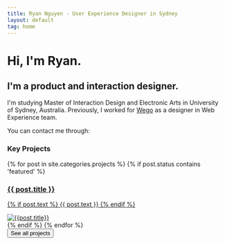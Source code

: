 ```yaml
---
title: Ryan Nguyen - User Experience Designer in Sydney
layout: default
tag: home
---
```


# Hi, I'm Ryan.

## I'm a product and interaction designer.

I'm studying Master of Interaction Design and Electronic Arts in University of Sydney, Australia. Previously, I worked for [Wego](http://www.wego.com) as a designer in Web Experience team. 

<p style="margin-bottom:0;">You can contact me through:</p>

<small>
  <a target="_blank" class="no-underline" href="http://linkedin.com/in/ryanntt">
    <span class="fa-stack fa-lg">
      <i class="fa fa-linkedin" aria-hidden="true"></i>
    </span>
  </a>
  <a class="no-underline" href="/contact">
    <span class="fa-stack fa-lg">
      <i class="fa fa-envelope-o" aria-hidden="true"></i>
    </span>
  </a>
</small>

### Key Projects

<div class="projects list featured">
  <div class="posts">
    {% for post in site.categories.projects %}
      {% if post.status contains 'featured' %}
        <div class="post-entry py3">
          <a href="{{ post.url | prepend: site.baseurl }}" class="post-link">
            <div class="wrap">
              <div class="summary">
                <h3 class="h1 title">{{ post.title }}</h3>
                <p class="text">
                {% if post.text %}
                  {{ post.text }}
                {% endif %}
                </p>
              </div>
              <img class="thumb" src="{{ post.thumbnail }}" ref="{{ post.title | downcase | prepend: site.baseurl }}" alt="{{post.title}}">  
            </div>
          </a>
        </div>
      {% endif %}
    {% endfor %}
  </div>
</div>

<form action="/projects">
  <input type="submit" class="button button-big mobile-block" value="See all projects" />
</form>